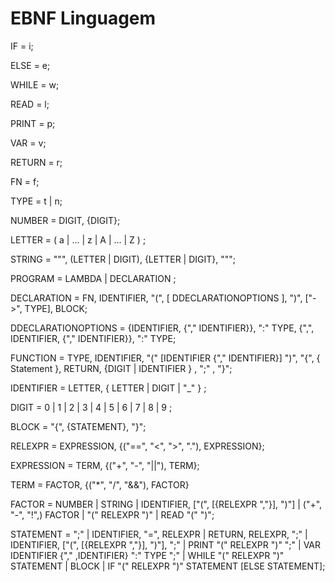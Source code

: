 # EBNF Linguagem

IF = i;

ELSE = e;

WHILE = w;

READ = l;

PRINT = p;

VAR = v;

RETURN = r;

FN = f;

TYPE = t | n;

NUMBER = DIGIT, {DIGIT};

LETTER = ( a | ... | z | A | ... | Z ) ;

STRING = """, (LETTER | DIGIT), {LETTER | DIGIT}, """;

PROGRAM = LAMBDA | DECLARATION ;

DECLARATION = FN, IDENTIFIER, "(", [ DDECLARATIONOPTIONS ], ")", ["->", TYPE], BLOCK;

DDECLARATIONOPTIONS = {IDENTIFIER, {"," IDENTIFIER}}, ":" TYPE, {",",  IDENTIFIER, {"," IDENTIFIER}}, ":" TYPE;

FUNCTION = TYPE, IDENTIFIER, "(" [IDENTIFIER {"," IDENTIFIER}] ")", "{", { Statement }, RETURN, {DIGIT | IDENTIFIER } , ";" , "}";

IDENTIFIER = LETTER, { LETTER | DIGIT | "_" } ;

DIGIT = 0 | 1 | 2 | 3 | 4 | 5 | 6 | 7 | 8 | 9 ;

BLOCK = "{", {STATEMENT}, "}";

RELEXPR = EXPRESSION, {("==", "<", ">", "."), EXPRESSION};

EXPRESSION = TERM, {("+", "-", "||"), TERM};

TERM = FACTOR, {("*", "/", "&&"), FACTOR}

FACTOR = NUMBER | STRING | IDENTIFIER, ["(", [{RELEXPR ","}], ")"] | ("+", "-", "!",) FACTOR | "(" RELEXPR ")" | READ  "(" ")";

STATEMENT = ";" | IDENTIFIER, "=", RELEXPR | RETURN, RELEXPR, ";" | IDENTIFIER, ["(", [{RELEXPR ","}], ")"], ";" | PRINT "(" RELEXPR ")" ";" | VAR IDENTIFIER {"," ,IDENTIFIER} ":" TYPE ";" | WHILE "(" RELEXPR ")" STATEMENT | BLOCK | IF "(" RELEXPR ")" STATEMENT [ELSE STATEMENT];

